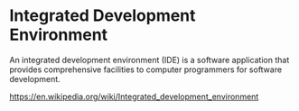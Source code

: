 # Integrated Development Environment

An integrated development environment (IDE) is a software application that provides comprehensive facilities to computer programmers for software development.

https://en.wikipedia.org/wiki/Integrated_development_environment